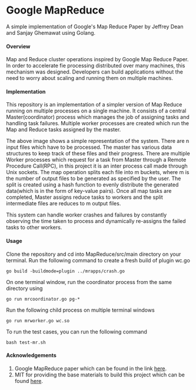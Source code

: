 # Google MapReduce
A simple implementation of Google's Map Reduce Paper by Jeffrey Dean and Sanjay Ghemawat using Golang.

#### Overview
Map and Reduce cluster operations inspired by Google Map Reduce Paper. In order to accelerate fie processing distributed over many machines, this mechanism was designed. Developers can build applications without the need to worry about scaling and running them on multiple machines.

#### Implementation
This repository is an implementation of a simpler version of Map Reduce running on multiple processes on a single machine. It consists of a central Master(coordinator) process which manages the job of assigning tasks and handling task failures. Multiple worker processes are created which run the Map and Reduce tasks assigned by the master. 

The above image shows a simple representation of the system. There are n input files which have to be processed. The master has various data structures to keep track of these files and their progress. There are multiple Worker processes which request for a task from Master through a Remote Procedure Call(RPC), in this project it is an inter process call made through Unix sockets. The map operation splits each file into m buckets, where m is the number of output files to be generated as specified by the user.
The split is created using a hash function to evenly distribute the generated data(which is in the form of key-value pairs). Once all map tasks are completed, Master assigns reduce tasks to workers and the split intermediate files are reduces to m output files. 

This system can handle worker crashes and failures by constantly observing the time taken to process and dynamically re-assigns the failed tasks to other workers.

#### Usage
Clone the repository and cd into MapReduce/src/main directory on your terminal. Run the following command to create a fresh build of plugin wc.go 
```
go build -buildmode=plugin ../mrapps/crash.go
```
On one terminal window, run the coordinator process from the same directory using
```
go run mrcoordinator.go pg-*
```
Run the following child process on multiple terminal windows
```
go run mrworker.go wc.so
```
To run the test cases, you can run the following command
```
bash test-mr.sh
```

#### Acknowledgements
1. Google MapReduce paper which can be found in the link [here](https://static.googleusercontent.com/media/research.google.com/en//archive/mapreduce-osdi04.pdf).
2. MIT for providing the base materials to build this project which can be found [here](https://pdos.csail.mit.edu/6.824/labs/lab-mr.html).

